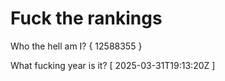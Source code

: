 # Fuck the rankings

Who the hell am I?
{ 12588355 }

What fucking year is it?
[ 2025-03-31T19:13:20Z ]
